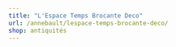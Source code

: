 ```yaml
---
title: "L'Espace Temps Brocante Deco"
url: /annebault/lespace-temps-brocante-deco/
shop: antiquités
---
```

